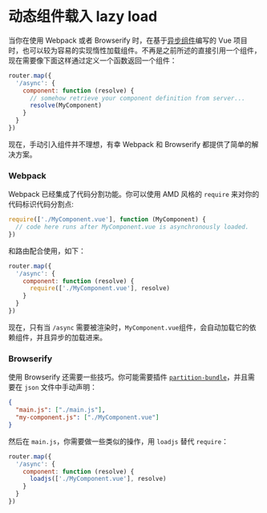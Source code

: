 # 动态组件载入 lazy load

当你在使用 Webpack 或者 Browserify 时，在基于[异步组件](http://vuejs.org/guide/components.html#Async_Components)编写的 Vue 项目时，也可以较为容易的实现惰性加载组件。不再是之前所述的直接引用一个组件，现在需要像下面这样通过定义一个函数返回一个组件：


``` js
router.map({
  '/async': {
    component: function (resolve) {
      // somehow retrieve your component definition from server...
      resolve(MyComponent)
    }
  }
})
```

现在，手动引入组件并不理想，有幸 Webpack 和 Browserify 都提供了简单的解决方案。

### Webpack

Webpack 已经集成了代码分割功能。你可以使用 AMD 风格的 `require` 来对你的代码标识代码分割点:

``` js
require(['./MyComponent.vue'], function (MyComponent) {
  // code here runs after MyComponent.vue is asynchronously loaded.
})
```

和路由配合使用，如下：

``` js
router.map({
  '/async': {
    component: function (resolve) {
      require(['./MyComponent.vue'], resolve)
    }
  }
})
```

现在，只有当 `/async` 需要被渲染时，`MyComponent.vue`组件，会自动加载它的依赖组件，并且异步的加载进来。

### Browserify

使用 Browserify 还需要一些技巧。你可能需要插件 [`partition-bundle`](https://github.com/substack/browserify-handbook/blob/master/readme.markdown#partition-bundle)，并且需要在 `json` 文件中手动声明：

``` json
{
  "main.js": ["./main.js"],
  "my-component.js": ["./MyComponent.vue"]
}
```

然后在 `main.js`，你需要做一些类似的操作，用 `loadjs` 替代 `require`：

``` js
router.map({
  '/async': {
    component: function (resolve) {
      loadjs(['./MyComponent.vue'], resolve)
    }
  }
})
```
